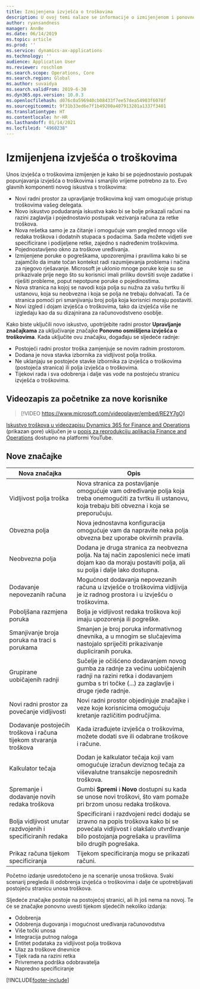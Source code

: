 ```yaml
---
title: Izmijenjena izvješća o troškovima
description: U ovoj temi nalaze se informacije o izmijenjenom i ponovno osmišljenom iskustvu za unos izvješća o troškovima u aplikaciji Microsoft Dynamics 365 Finance. Novo iskustvo pojednostavljuje postupak popunjavanja izvješća o troškovima i smanjuje potrebno vrijeme.
author: ryansandness
manager: AnnBe
ms.date: 06/14/2019
ms.topic: article
ms.prod: ''
ms.service: dynamics-ax-applications
ms.technology: ''
audience: Application User
ms.reviewer: roschlom
ms.search.scope: Operations, Core
ms.search.region: Global
ms.author: suvaidya
ms.search.validFrom: 2019-6-30
ms.dyn365.ops.version: 10.0.3
ms.openlocfilehash: d076c0a596940cb08433f7ee57dea54903f6078f
ms.sourcegitcommit: 9f31b33ed6e7f1b49200a407913201a1337f3401
ms.translationtype: HT
ms.contentlocale: hr-HR
ms.lasthandoff: 01/14/2021
ms.locfileid: "4960238"
---
```

# <a name="redesigned-expense-reports"></a>Izmijenjena izvješća o troškovima

Unos izvješća o troškovima izmijenjen je kako bi se pojednostavio postupak popunjavanja izvješća o troškovima i smanjilo vrijeme potrebno za to. Evo glavnih komponenti novog iskustva s troškovima:

- Novi radni prostor za upravljanje troškovima koji vam omogućuje pristup troškovima vašeg delegata.
- Novo iskustvo podudaranja iskustva kako bi se bolje prikazali računi na razini zaglavlja i pojednostavio postupak vezivanja računa za retke troškova.
- Nova rešetka samo je za čitanje i omogućuje vam pregled mnogo više redaka troškova i dodatnih stupaca s podacima. Sada možete vidjeti sve specificirane i podijeljene retke, zajedno s nadređenim troškovima.
- Pojednostavljeno okno za troškove uređivanja.
- Izmijenjene poruke o pogreškama, upozorenjima i pravilima kako bi se zajamčilo da imate točan kontekst radi razumijevanja problema i načina za njegovo rješavanje. Microsoft je uklonio mnoge poruke koje su se prikazivale prije nego što su korisnici imali priliku dovršiti svoje zadatke i riješiti probleme, poput nepotpune poruke o pojedinostima.
- Nova stranica na kojoj se navodi koja polja su nužna za vašu tvrtku ili ustanovu, koja su neobvezna i koja se polja ne trebaju dohvaćati. Ta će stranica pomoći pri smanjivanju broj polja koja korisnici moraju postaviti.
- Novi izgled i dojam izvješća o troškovima, tako da izvješća više ne izgledaju kao da su dizajnirana za računovodstveno osoblje.

Kako biste uključili novo iskustvo, upotrijebite radni prostor **Upravljanje značajkama** za uključivanje značajke **Ponovno osmišljena izvješća o troškovima**. Kada uključite ovu značajku, događaju se sljedeće radnje:

- Postojeći radni prostor troška zamjenjuje se novim radnim prostorom.
- Dodana je nova stavka izbornika za vidljivost polja troška.
- Ne uklanjaju se postojeće stavke izbornika za izvješća o troškovima (postojeća stranica) ili polja izvješća o troškovima.
- Tijekovi rada i sva odobrenja i dalje vas vode na postojeću stranicu izvješća o troškovima.

## <a name="getting-started-video-for-new-users"></a>Videozapis za početnike za nove korisnike

> [!VIDEO https://www.microsoft.com/videoplayer/embed/RE2Y7gO]

[Iskustvo troškova u videozapisu Dynamics 365 for Finance and Operations](https://youtu.be/Ocy-MsTvEE0) (prikazan gore) uključen je u [popis za reprodukciju aplikacija Finance and Operations](https://www.youtube.com/playlist?list=PLcakwueIHoT_SYfIaPGoOhloFoCXiUSyW) dostupno na platformi YouTube.

## <a name="new-features"></a>Nove značajke

| Nova značajka | Opis |
|---|----|
| Vidljivost polja troška | Nova stranica za postavljanje omogućuje vam određivanje polja koja treba onemogućiti za tvrtku ili ustanovu, koja trebaju biti obvezna i koja se preporučuju. |
| Obvezna polja | Nova jednostavna konfiguracija omogućuje vam da napravite neka polja obvezna bez uporabe okvirnih pravila. |
| Neobvezna polja | Dodana je druga stranica za neobvezna polja. Na taj način zaposlenici neće imati dojam kao da moraju postaviti polja, ali su polja i dalje lako dostupna. |
| Dodavanje nepovezanih računa | Mogućnost dodavanja nepovezanih računa u izvješće o troškovima vidljivija je iz radnog prostora i u izvješću o troškovima. |
| Poboljšana razmjena poruka | Bolja je vidljivost redaka troškova koji imaju upozorenja ili pogreške. |
| Smanjivanje broja poruka na traci s porukama| Smanjen je broj poruka informativnog dnevnika, a u mnogim se slučajevima nastojalo spriječiti prikazivanje dupliciranih poruka. |
| Grupirane uobičajenih radnji | Sučelje je očišćeno dodavanjem novog gumba za radnje za većinu uobičajenih radnji na razini retka i dodavanjem gumba s tri točke (...) za zaglavlje i druge rjeđe radnje. |
| Novi radni prostor za povećanje vidljivosti | Novi radni prostor objedinjuje značajke i veze koje korisnicima omogućuju kretanje različitim područjima. |
| Dodavanje postojećih troškova i računa tijekom stvaranja troškova | Kada izrađujete izvješća o troškovima, možete dodati sve ili odabrane troškove i račune. |
| Kalkulator tečaja | Dodan je kalkulator tečaja koji vam omogućuje izračun deviznog tečaja za viševalutne transakcije neposrednih troškova. |
| Spremanje i dodavanje novih redaka troškova | Gumbi **Spremi** i **Novo** dostupni su kada se unose novi troškovi, što vam pomaže pri brzom unosu redaka troškova. |
| Bolja vidljivost unutar razdvojenih i specificiranih redaka | Specificirani i razdvojeni redci dodaju se izravno na popis troškova kako bi se povećala vidljivost i olakšalo utvrđivanje bilo postojanja pogrešaka u pravilima bilo drugih pogrešaka. |
| Prikaz računa tijekom specificiranja | Tijekom specificiranja mogu se prikazati računi. |

Početno izdanje usredotočeno je na scenarije unosa troškova. Svaki scenarij pregleda ili odobrenja izvješća o troškovima i dalje će upotrebljavati postojeću stranicu unosa troškova.

Sljedeće značajke postoje na postojećoj stranici, ali ih još nema na novoj. Te će se značajke ponovno uvesti tijekom sljedećih nekoliko izdanja:

- Odobrenja
- Odobrenja dugovanja i mogućnost uređivanja računovodstva
- Više točki unosa
- Integracija putnog naloga
- Entitet podataka za vidljivost polja troškova
- Ulaz za troškove dnevnice
- Tijek rada na razini retka
- Privremena podrška odobravatelja
- Napredno specificiranje


[!INCLUDE[footer-include](../includes/footer-banner.md)]